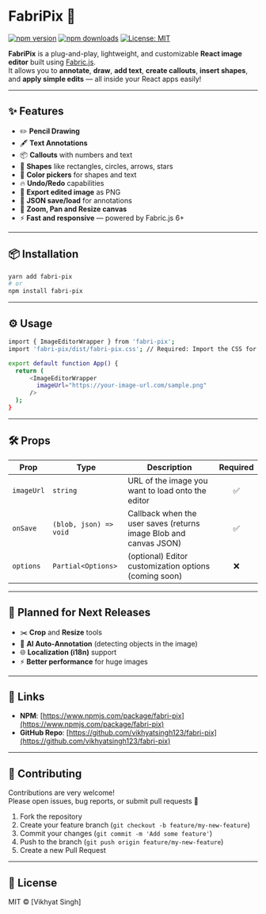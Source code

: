 # FabriPix 🎨

[![npm version](https://img.shields.io/npm/v/fabri-pix.svg?style=flat)](https://www.npmjs.com/package/fabri-pix)
[![npm downloads](https://img.shields.io/npm/dw/fabri-pix.svg?style=flat)](https://www.npmjs.com/package/fabri-pix)
[![License: MIT](https://img.shields.io/badge/License-MIT-yellow.svg)](https://opensource.org/licenses/MIT)


**FabriPix** is a plug-and-play, lightweight, and customizable **React image editor** built using [Fabric.js](http://fabricjs.com/).  
It allows you to **annotate**, **draw**, **add text**, **create callouts**, **insert shapes**, and **apply simple edits** — all inside your React apps easily!

---

## ✨ Features

- ✏️ **Pencil Drawing**
- 🖋 **Text Annotations**
- 📦 **Callouts** with numbers and text
- 📐 **Shapes** like rectangles, circles, arrows, stars
- 🎨 **Color pickers** for shapes and text
- 🔥 **Undo/Redo** capabilities
- 💾 **Export edited image** as PNG
- 📄 **JSON save/load** for annotations
- 📏 **Zoom, Pan and Resize canvas**
- ⚡️ **Fast and responsive** — powered by Fabric.js 6+

---

## 📦 Installation

```bash
yarn add fabri-pix
# or
npm install fabri-pix
```

---

## ⚙️ Usage

```bash
import { ImageEditorWrapper } from 'fabri-pix';
import 'fabri-pix/dist/fabri-pix.css'; // Required: Import the CSS for styles

export default function App() {
  return (
      <ImageEditorWrapper
        imageUrl="https://your-image-url.com/sample.png"
      />
  );
}
```

---

## 🛠️ Props

| Prop         | Type                | Description                                                               | Required |
|--------------|---------------------|---------------------------------------------------------------------------|:--------:|
| `imageUrl`   | `string`             | URL of the image you want to load onto the editor                         | ✅ |
| `onSave`     | `(blob, json) => void`| Callback when the user saves (returns image Blob and canvas JSON)         | ✅ |
| `options`    | `Partial<Options>`   | (optional) Editor customization options (coming soon)                    | ❌ |

---

## 🚀 Planned for Next Releases

- ✂️ **Crop** and **Resize** tools
- 🧠 **AI Auto-Annotation** (detecting objects in the image)
- 🌐 **Localization (i18n)** support
- ⚡️ **Better performance** for huge images

---

## 🔗 Links

- **NPM**: [https://www.npmjs.com/package/fabri-pix](https://www.npmjs.com/package/fabri-pix)
- **GitHub Repo**: [https://github.com/vikhyatsingh123/fabri-pix](https://github.com/vikhyatsingh123/fabri-pix)

---

## 👏 Contributing

Contributions are very welcome!  
Please open issues, bug reports, or submit pull requests 🙌

1. Fork the repository
2. Create your feature branch (`git checkout -b feature/my-new-feature`)
3. Commit your changes (`git commit -m 'Add some feature'`)
4. Push to the branch (`git push origin feature/my-new-feature`)
5. Create a new Pull Request

---

## 📄 License

MIT © [Vikhyat Singh]

